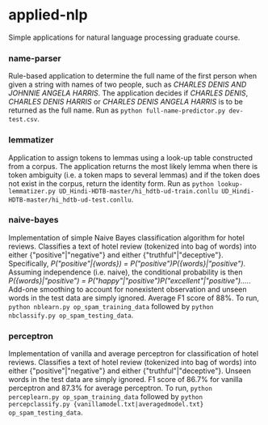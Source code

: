 # applied-nlp

Simple applications for natural language processing graduate course. 

### name-parser

Rule-based application to determine the full name of the first person when given a string with names of two people, such as *CHARLES DENIS AND JOHNNIE ANGELA HARRIS*. The application decides if *CHARLES DENIS*, *CHARLES DENIS HARRIS* or *CHARLES DENIS ANGELA HARRIS* is to be returned as the full name. Run as `python full-name-predictor.py dev-test.csv`. 

### lemmatizer

Application to assign tokens to lemmas using a look-up table constructed from a corpus. The application returns the most likely lemma when there is token ambiguity (i.e. a token maps to several lemmas) and if the token does not exist in the corpus, return the identity form. Run as `python lookup-lemmatizer.py UD_Hindi-HDTB-master/hi_hdtb-ud-train.conllu UD_Hindi-HDTB-master/hi_hdtb-ud-test.conllu`.

### naive-bayes

Implementation of simple Naive Bayes classification algorithm for hotel reviews. Classifies a text of hotel review (tokenized into bag of words) into either {"positive"|"negative"} and either {"truthful"|"deceptive"}. Specifically, *P("positive"|{words}) = P("positive")P({words}|"positive")*. Assuming independence (i.e. naive), the conditional probability is then *P({words}|"positive") = P("happy"|"positive")P("excellent"|"positive")....*. Add-one smoothing to account for nonexistent observation and unseen words in the test data are simply ignored. Average F1 score of 88%. To run, `python nblearn.py op_spam_training_data` followed by `python nbclassify.py op_spam_testing_data`.

### perceptron

Implementation of vanilla and average perceptron for classification of hotel reviews. Classifies a text of hotel review (tokenized into bag of words) into either {"positive"|"negative"} and either {"truthful"|"deceptive"}. Unseen words in the test data are simply ignored. F1 score of 86.7% for vanilla perceptron and 87.3% for average perceptron. To run, `python perceplearn.py op_spam_training_data` followed by `python percepclassify.py {vanillamodel.txt|averagedmodel.txt} op_spam_testing_data`.
